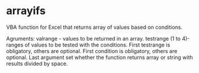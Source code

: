 # arrayifs
VBA function for Excel that returns array of values based on conditions.

Agruments:
valrange - values to be returned in an array.
testrange (1 to 4)- ranges of values to be tested with the conditions. First testrange is obligatory, others are optional.
First condition is obligatory, others are optional.
Last argument set whether the function returns array or string with results divided by space.
